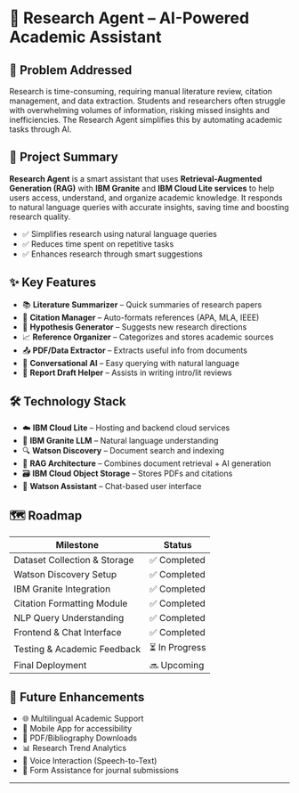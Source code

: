 # 🧠 Research Agent – AI-Powered Academic Assistant

## 📌 Problem Addressed  
Research is time-consuming, requiring manual literature review, citation management, and data extraction. Students and researchers often struggle with overwhelming volumes of information, risking missed insights and inefficiencies. The Research Agent simplifies this by automating academic tasks through AI.

## 📘 Project Summary  
**Research Agent** is a smart assistant that uses **Retrieval-Augmented Generation (RAG)** with **IBM Granite** and **IBM Cloud Lite services** to help users access, understand, and organize academic knowledge. It responds to natural language queries with accurate insights, saving time and boosting research quality.

- ✅ Simplifies research using natural language queries  
- ✅ Reduces time spent on repetitive tasks  
- ✅ Enhances research through smart suggestions

## ✨ Key Features
- 📚 **Literature Summarizer** – Quick summaries of research papers  
- 📌 **Citation Manager** – Auto-formats references (APA, MLA, IEEE)  
- 🧠 **Hypothesis Generator** – Suggests new research directions  
- 📈 **Reference Organizer** – Categorizes and stores academic sources  
- 📤 **PDF/Data Extractor** – Extracts useful info from documents  
- 💬 **Conversational AI** – Easy querying with natural language  
- 📝 **Report Draft Helper** – Assists in writing intro/lit reviews  

## 🛠️ Technology Stack
- ☁️ **IBM Cloud Lite** – Hosting and backend cloud services  
- 🤖 **IBM Granite LLM** – Natural language understanding  
- 🔍 **Watson Discovery** – Document search and indexing  
- 🧠 **RAG Architecture** – Combines document retrieval + AI generation  
- 🗃️ **IBM Cloud Object Storage** – Stores PDFs and citations  
- 💬 **Watson Assistant** – Chat-based user interface  

## 🗺️ Roadmap

| Milestone                            | Status         |
|-------------------------------------|----------------|
| Dataset Collection & Storage        | ✅ Completed    |
| Watson Discovery Setup              | ✅ Completed    |
| IBM Granite Integration             | ✅ Completed    |
| Citation Formatting Module          | ✅ Completed    |
| NLP Query Understanding             | ✅ Completed    |
| Frontend & Chat Interface           | ✅ Completed    |
| Testing & Academic Feedback         | ⏳ In Progress  |
| Final Deployment                    | 🔜 Upcoming     |

## 🔮 Future Enhancements
- 🌐 Multilingual Academic Support  
- 📱 Mobile App for accessibility  
- 🧾 PDF/Bibliography Downloads  
- 📊 Research Trend Analytics  
- 🎤 Voice Interaction (Speech-to-Text)  
- 📝 Form Assistance for journal submissions  

---

